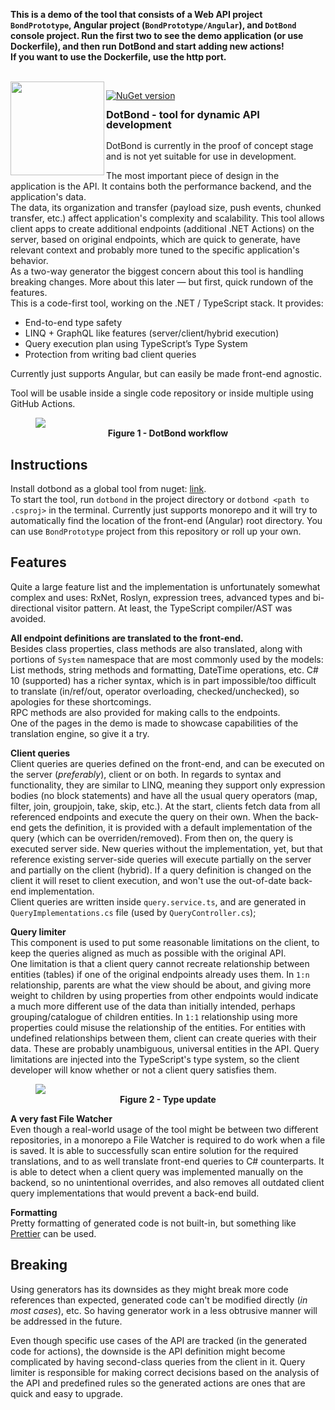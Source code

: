 ﻿**This is a demo of the tool that consists of a Web API project `BondPrototype`, Angular project (`BondPrototype/Angular`), and `DotBond` console project.
Run the first two to see the demo application (or use Dockerfile), and then run DotBond and start adding new actions!**<br/>
**If you want to use the Dockerfile, use the http port.**

<br/>
<img align="left" src="https://i.imgur.com/qfZKQUJ.png" width="150" />

[![NuGet version](https://badge.fury.io/nu/xseine.dotbond.svg)](https://badge.fury.io/nu/xseine.dotbond)

<h3 style="margin-top: 0; line-height: 1">DotBond - tool for dynamic API development</h3>

DotBond is currently in the proof of concept stage and is not yet suitable for use in development.

The most important piece of design in the application is the API. It contains both the performance backend, and the application's data.<br/>
The data, its organization and transfer (payload size, push events, chunked transfer, etc.) affect application's complexity and scalability.
This tool allows client apps to create additional endpoints (additional .NET Actions) on the server, based on original endpoints,
which are quick to generate, have relevant context and probably more tuned to the specific application's behavior.<br/>
As a two-way generator the biggest concern about this tool is handling breaking changes. More about this later —
but first, quick rundown of the features.<br/>
This is a code-first tool, working on the .NET / TypeScript stack.
It provides:
- End-to-end type safety
- LINQ + GraphQL like features (server/client/hybrid execution)
- Query execution plan using TypeScript’s Type System
- Protection from writing bad client queries

Currently just supports Angular, but can easily be made front-end agnostic.

Tool will be usable inside a single code repository or inside multiple using GitHub Actions.

<figure>
<img src="https://i.imgur.com/d0DVlfy.png" />
<figcaption align = "center"><b>Figure 1 - DotBond workflow</b></figcaption>
</figure>

## Instructions

Install dotbond as a global tool from nuget: [link](https://www.nuget.org/packages/xseine.DotBond/).<br/>
To start the tool, run `dotbond` in the project directory or `dotbond <path to .csproj>` in the terminal. Currently just supports monorepo
and it will try to automatically find the location of the front-end (Angular) root directory. 
You can use `BondPrototype` project from this repository or roll up your own.  

## Features

Quite a large feature list and the implementation is unfortunately somewhat complex and uses: RxNet, Roslyn, expression trees,
advanced types and bi-directional visitor pattern. At least, the TypeScript compiler/AST was avoided.

**All endpoint definitions are translated to the front-end.** <br/>
Besides class properties, class methods are also translated, along with portions of `System` namespace
that are most commonly used by the models: List methods, string methods and formatting, DateTime operations, etc.
C# 10 (supported) has a richer syntax, which is in part impossible/too difficult to translate (in/ref/out, operator overloading, checked/unchecked),
so apologies for these shortcomings.<br/>
RPC methods are also provided for making calls to the endpoints.<br/>
One of the pages in the demo is made to showcase capabilities of the translation engine, so give it a try.

**Client queries** <br/>
Client queries are queries defined on the front-end, and can be executed on the server (_preferably_), client or on both.
In regards to syntax and functionality, they are similar to LINQ, meaning they support only expression bodies (no block statements) 
and have all the usual query operators (map, filter, join, groupjoin, take, skip, etc.).
At the start, clients  fetch data from all referenced endpoints and execute the query on their own.
When the back-end gets the definition, it is provided with a default implementation of the query (which can be overriden/removed).
From then on, the query is executed server side. New queries without the implementation, yet, but that reference existing server-side queries
will execute partially on the server and partially on the client (hybrid).
If a query definition is changed on the client it will reset to client execution, and won't use the out-of-date back-end implementation.<br/>
Client queries are written inside `query.service.ts`, and are generated in `QueryImplementations.cs` file (used by `QueryController.cs`);

**Query limiter** <br/>
This component is used to put some reasonable limitations on the client,
to keep the queries aligned as much as possible with the original API. <br/>
One limitation
is that a client query cannot recreate relationship between entities (tables) if one of the original endpoints already uses them.
In `1:n` relationship, parents are what the view should be about, and giving more weight to children by using properties from other endpoints 
would indicate a much more different use of the data than initially intended, perhaps grouping/catalogue of children entities.
In `1:1` relationship using more properties could misuse the relationship of the entities.
For entities with undefined relationships between them, client can create queries with their data.
These are probably unambiguous, universal entities in the API.
Query limitations are injected into the TypeScript's type system, so the client developer will know whether or not a client query satisfies them.

<figure>
<img src="https://i.imgur.com/F4rWlFU.gif" />
<figcaption align = "center"><b>Figure 2 - Type update</b></figcaption>
</figure>

**A very fast File Watcher** <br/>
Even though a real-world usage of the tool might be between two different repositories, in a monorepo a File Watcher is required
to do work when a file is saved. It is able to successfully scan entire solution for the required translations, and to as well
translate front-end queries to C# counterparts. It is able to detect when a client query was implemented manually on the backend,
so no unintentional overrides, and also removes all outdated client query implementations that would prevent a back-end build.


**Formatting** <br/>
Pretty formatting of generated code is not built-in, but something like [Prettier](https://prettier.io/docs/en/editors.html) can be used.

## Breaking 

Using generators has its downsides as they might break more code references than expected, 
generated code can't be modified directly (*in most cases*), etc.
So having generator work in a less obtrusive manner will be addressed in the future.

Even though specific use cases of the API are tracked (in the generated code for actions),
the downside is the API definition might become complicated by having second-class queries from the client in it.
Query limiter is responsible for making correct decisions based on the analysis of the API and predefined rules
so the generated actions are ones that are quick and easy to upgrade.